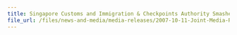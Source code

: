 ```yaml
---
title: Singapore Customs and Immigration & Checkpoints Authority Smashed Cigarette Smuggling Attempt
file_url: /files/news-and-media/media-releases/2007-10-11-Joint-Media-Release.pdf
---
```

